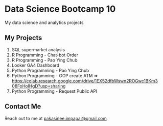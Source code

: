 # Data Science Bootcamp 10
My data science and analytics projects


## My Projects
1. SQL supermarket analysis
2. R Programming - Chat-bot Order
3. R Programming - Pao Ying Chub
4. Looker GA4 Dashboard
5. Python Programming - Pao Ying Chub
6. Python Programming - OOP create ATM => <https://colab.research.google.com/drive/1EX52dfbWswn2ROGwc1BKm308FoHoIHgD?usp=sharing>
7. Python Programming - Request Public API




## Contact Me
Reach out to me at pakasinee.impapai@gmail.com

